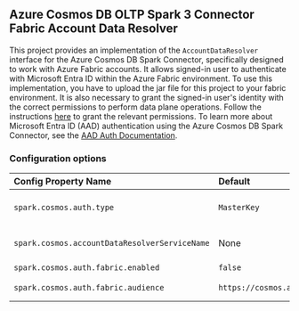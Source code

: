 ## Azure Cosmos DB OLTP Spark 3 Connector Fabric Account Data Resolver

This project provides an implementation of the `AccountDataResolver` interface for the Azure Cosmos DB Spark Connector, specifically designed to work with Azure Fabric accounts. 
It allows signed-in user to authenticate with Microsoft Entra ID within the Azure Fabric environment. To use this implementation, you have to upload the jar file for this project to your fabric environment. It is also necessary to grant the signed-in user's 
identity with the correct permissions to perform data plane operations. Follow the instructions [here](https://learn.microsoft.com/azure/cosmos-db/nosql/how-to-grant-data-plane-access?tabs=built-in-definition%2Ccsharp&pivots=azure-interface-cli) to grant the relevant permissions. 
To learn more about Microsoft Entra ID (AAD) authentication using the Azure Cosmos DB Spark Connector, see the 
[AAD Auth Documentation](https://github.com/Azure/azure-sdk-for-java/tree/main/sdk/cosmos/azure-cosmos-spark_3_2-12/docs/AAD-Auth.md).

### Configuration options

| Config Property Name                          | Default                               | Description                                                                                                                                                |
|:----------------------------------------------|:--------------------------------------|:-----------------------------------------------------------------------------------------------------------------------------------------------------------|
| `spark.cosmos.auth.type`                      | `MasterKey`                           | Set this value to `AccessToken` to enable AAD / Microsoft Entra ID authentication via access tokens from your custom `AccountDataResolver` implementation. |
| `spark.cosmos.accountDataResolverServiceName` | None                                  | Set this value to `com.azure.cosmos.spark.fabric.FabricAccountDataResolver` to use this implementation of the `AccountDataResolver`                        |
| `spark.cosmos.auth.fabric.enabled`            | `false`                               | Set this value to `true`.                                                                                                                                  |
| `spark.cosmos.auth.fabric.audience`           | `https://cosmos.azure.com/.default`   | Set this value to change the audience used to obtain the Entra Id token.                                                                                   |
